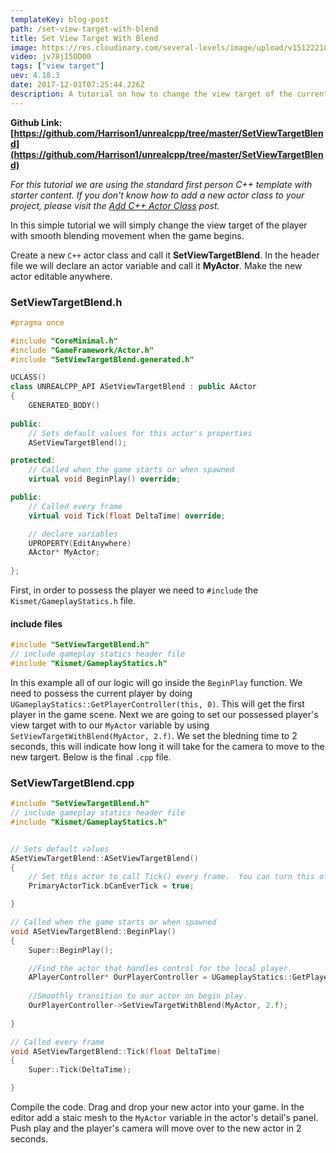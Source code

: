 ```yaml
---
templateKey: blog-post
path: /set-view-target-with-blend
title: Set View Target With Blend
image: https://res.cloudinary.com/several-levels/image/upload/v1512221877/set-view-target-with-blend_qdc2za.jpg
video: jv78jI5OD00
tags: ["view target"]
uev: 4.18.3
date: 2017-12-01T07:25:44.226Z
description: A tutorial on how to change the view target of the current player with smooth blending movement.
---
```

**Github Link: [https://github.com/Harrison1/unrealcpp/tree/master/SetViewTargetBlend](https://github.com/Harrison1/unrealcpp/tree/master/SetViewTargetBlend)**

*For this tutorial we are using the standard first person C++ template with starter content. If you don't know how to add a new actor class to your project, please visit the [Add C++ Actor Class](/add-actor-class) post.*

In this simple tutorial we will simply change the view target of the player with smooth blending movement when the game begins. 

Create a new `C++` actor class and call it **SetViewTargetBlend**. In the header file we will declare an actor variable and call it **MyActor**. Make the new actor editable anywhere.

### SetViewTargetBlend.h
```cpp
#pragma once

#include "CoreMinimal.h"
#include "GameFramework/Actor.h"
#include "SetViewTargetBlend.generated.h"

UCLASS()
class UNREALCPP_API ASetViewTargetBlend : public AActor
{
	GENERATED_BODY()
	
public:	
	// Sets default values for this actor's properties
	ASetViewTargetBlend();

protected:
	// Called when the game starts or when spawned
	virtual void BeginPlay() override;

public:	
	// Called every frame
	virtual void Tick(float DeltaTime) override;

	// declare variables
	UPROPERTY(EditAnywhere)
	AActor* MyActor;
	
};
```

First, in order to possess the player we need to `#include` the `Kismet/GameplayStatics.h` file.

#### include files
```cpp
#include "SetViewTargetBlend.h"
// include gameplay statics header file
#include "Kismet/GameplayStatics.h"
```

In this example all of our logic will go inside the `BeginPlay` function. We need to possess the current player by doing `UGameplayStatics::GetPlayerController(this, 0)`. This will get the first player in the game scene. Next we are going to set our possessed player's view target with to our `MyActor` variable by using `SetViewTargetWithBlend(MyActor, 2.f)`. We set the bledning time to 2 seconds, this will indicate how long it will take for the camera to move to the new targert. Below is the final `.cpp` file.

### SetViewTargetBlend.cpp
```cpp
#include "SetViewTargetBlend.h"
// include gameplay statics header file
#include "Kismet/GameplayStatics.h"


// Sets default values
ASetViewTargetBlend::ASetViewTargetBlend()
{
 	// Set this actor to call Tick() every frame.  You can turn this off to improve performance if you don't need it.
	PrimaryActorTick.bCanEverTick = true;

}

// Called when the game starts or when spawned
void ASetViewTargetBlend::BeginPlay()
{
	Super::BeginPlay();

	//Find the actor that handles control for the local player.
	APlayerController* OurPlayerController = UGameplayStatics::GetPlayerController(this, 0);
	
	//Smoothly transition to our actor on begin play.
	OurPlayerController->SetViewTargetWithBlend(MyActor, 2.f);
	
}

// Called every frame
void ASetViewTargetBlend::Tick(float DeltaTime)
{
	Super::Tick(DeltaTime);

}
```

Compile the code. Drag and drop your new actor into your game. In the editor add a staic mesh to the `MyActor` variable in the actor's detail's panel. Push play and the player's camera will move over to the new actor in 2 seconds. 